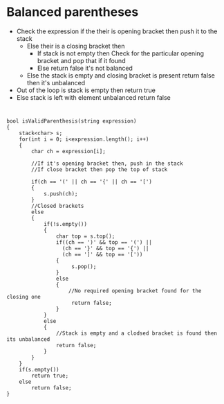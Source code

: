 # Balanced parentheses
- Check the expression if the their is opening bracket then push it to the stack
    - Else their is a closing bracket then 
        - If stack is not empty then Check for the particular opening bracket and pop that if it found
        - Else return false it's not balanced
    - Else the stack is empty and closing bracket is present return false then it's unbalanced
- Out of the loop is stack is empty then return true
- Else stack is left with element unbalanced return false


#
```
bool isValidParenthesis(string expression)
{
    stack<char> s;
    for(int i = 0; i<expression.length(); i++)
    {
        char ch = expression[i];
        
        //If it's opening bracket then, push in the stack
        //If close bracket then pop the top of stack 
        
        if(ch == '(' || ch == '{' || ch == '[')
        {
            s.push(ch);
        }
        //Closed brackets
        else
        {
            if(!s.empty())
            {
                char top = s.top();
                if((ch == ')' && top == '(') ||
                  (ch == '}' && top == '{') ||
                  (ch == ']' && top == '['))
                {
                     s.pop();   
                }
                else
                {
                    //No required opening bracket found for the closing one
                     return false;
                }
            }
            else
            {
                //Stack is empty and a clodsed bracket is found then its unbalanced
                return false;
            }
        }
    }
    if(s.empty())
        return true;
    else
        return false;
}
```